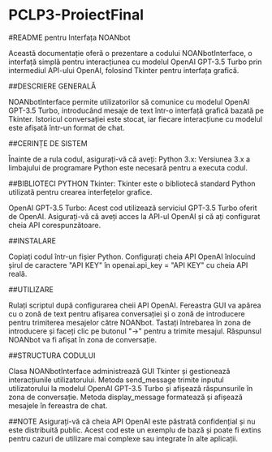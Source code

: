# PCLP3-ProiectFinal
#README pentru Interfața NOANbot

Această documentație oferă o prezentare a codului NOANbotInterface, o interfață simplă pentru interacțiunea cu modelul OpenAI GPT-3.5 Turbo prin intermediul API-ului OpenAI, folosind Tkinter pentru interfața grafică.

##DESCRIERE GENERALĂ

NOANbotInterface permite utilizatorilor să comunice cu modelul OpenAI GPT-3.5 Turbo, introducând mesaje de text într-o interfață grafică bazată pe Tkinter. Istoricul conversației este stocat, iar fiecare interacțiune cu modelul este afișată într-un format de chat.

##CERINȚE DE SISTEM

Înainte de a rula codul, asigurați-vă că aveți:
Python 3.x: Versiunea 3.x a limbajului de programare Python este necesară pentru a executa codul.

##BIBLIOTECI PYTHON
Tkinter: Tkinter este o bibliotecă standard Python utilizată pentru crearea interfețelor grafice.

OpenAI GPT-3.5 Turbo: Acest cod utilizează serviciul GPT-3.5 Turbo oferit de OpenAI. Asigurați-vă că aveți acces la API-ul OpenAI și că ați configurat cheia API corespunzătoare.

##INSTALARE

Copiați codul într-un fișier Python.
Configurați cheia API OpenAI înlocuind șirul de caractere "API KEY" în openai.api_key = "API KEY" cu cheia API reală.

##UTILIZARE

Rulați scriptul după configurarea cheii API OpenAI.
Fereastra GUI va apărea cu o zonă de text pentru afișarea conversației și o zonă de introducere pentru trimiterea mesajelor către NOANbot.
Tastați întrebarea în zona de introducere și faceți clic pe butonul "→" pentru a trimite mesajul.
Răspunsul NOANbot va fi afișat în zona de conversație.

##STRUCTURA CODULUI

Clasa NOANbotInterface administrează GUI Tkinter și gestionează interacțiunile utilizatorului.
Metoda send_message trimite inputul utilizatorului la modelul OpenAI GPT-3.5 Turbo și afișează răspunsurile în zona de conversație.
Metoda display_message formatează și afișează mesajele în fereastra de chat.

##NOTE
Asigurați-vă că cheia API OpenAI este păstrată confidențial și nu este distribuită public.
Acest cod este un exemplu de bază și poate fi extins pentru cazuri de utilizare mai complexe sau integrate în alte aplicații.
